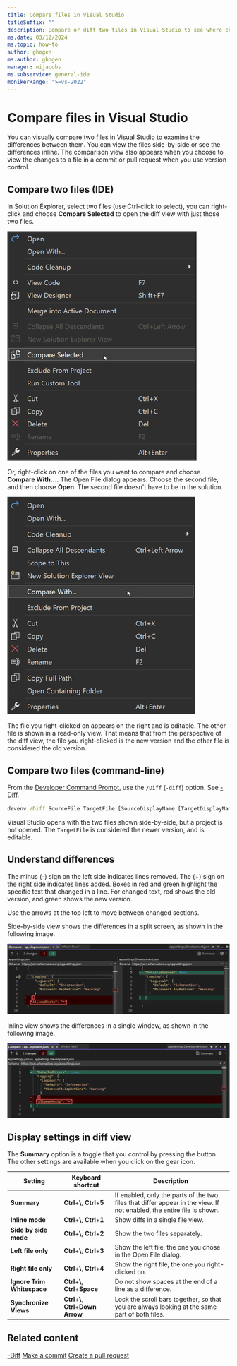 ```yaml
---
title: Compare files in Visual Studio
titleSuffix: ""
description: Compare or diff two files in Visual Studio to see where changes are by viewing the files side-by-side in a split screen, and to see line-by-line what is different.
ms.date: 03/12/2024
ms.topic: how-to
author: ghogen
ms.author: ghogen
manager: mijacobs
ms.subservice: general-ide
monikerRange: ">=vs-2022"
---
```

# Compare files in Visual Studio

You can visually compare two files in Visual Studio to examine the differences between them. You can view the files  side-by-side or see the differences inline. The comparison view also appears when you choose to view the changes to a file in a commit or pull request when you use version control.

## Compare two files (IDE)

In Solution Explorer, select two files (use Ctrl-click to select), you can right-click and choose **Compare Selected** to open the diff view with just those two files.

![Screenshot of Compare Selected context menu item.](./media/vs-2022/compare-selected.png)

Or, right-click on one of the files you want to compare and choose **Compare With...**. The Open File dialog appears. Choose the second file, and then choose **Open**. The second file doesn't have to be in the solution.

![Screenshot of Compare With on the context menu.](./media/vs-2022/compare-with-menu-item.png)

The file you right-clicked on appears on the right and is editable. The other file is shown in a read-only view. That means that from the perspective of the diff view, the file you right-clicked is the new version and the other file is considered the old version.

## Compare two files (command-line)

From the [Developer Command Prompt](./reference/command-prompt-powershell.md), use the `/Diff` (`-diff`) option. See [-Diff](./reference/diff.md).

```cmd
devenv /Diff SourceFile TargetFile [SourceDisplayName [TargetDisplayName]]
```

Visual Studio opens with the two files shown side-by-side, but a project is not opened. The `TargetFile` is considered the newer version, and is editable.

## Understand differences

The minus (-) sign on the left side indicates lines removed. The (+) sign on the right side indicates lines added. Boxes in red and green highlight the specific text that changed in a line. For changed text, red shows the old version, and green shows the new version.

Use the arrows at the top left to move between changed sections.

Side-by-side view shows the differences in a split screen, as shown in the following image.

![Screenshot showing comparing two files in side-by-side view.](./media/vs-2022/compare-with-diff-view.png)

Inline view shows the differences in a single window, as shown in the following image.

![Screenshot showing the differences in an inline view.](./media/vs-2022/compare-with-inline-view.png)

## Display settings in diff view

The **Summary** option is a toggle that you control by pressing the button. The other settings are available when you click on the gear icon.

| Setting | Keyboard shortcut | Description |
| - | - | - |
| **Summary** | **Ctrl**+**\\**, **Ctrl**+**5** | If enabled, only the parts of the two files that differ appear in the view. If not enabled, the entire file is shown. |
| **Inline mode** | **Ctrl**+**\\**, **Ctrl**+**1** | Show diffs in a single file view. |
| **Side by side mode** | **Ctrl**+**\\**, **Ctrl**+**2** | Show the two files separately. |
| **Left file only** | **Ctrl**+**\\**, **Ctrl**+**3** | Show the left file, the one you chose in the Open File dialog. |
| **Right file only** | **Ctrl**+**\\**, **Ctrl**+**4** | Show the right file, the one you right-clicked on. |
| **Ignore Trim Whitespace** | **Ctrl**+**\\**, **Ctrl**+**Space** | Do not show spaces at the end of a line as a difference. |
| **Synchronize Views** | **Ctrl**+**\\**, **Ctrl**+**Down Arrow** | Lock the scroll bars together, so that you are always looking at the same part of both files. |

## Related content

[-Diff](./reference/diff.md)
[Make a commit](../version-control/git-make-commit.md)
[Create a pull request](../version-control/git-create-pull-request.md)
